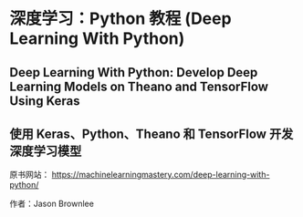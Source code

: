 # 深度学习：Python 教程 (Deep Learning With Python)

## Deep Learning With Python: Develop Deep Learning Models on Theano and TensorFlow Using Keras

## 使用 Keras、Python、Theano 和 TensorFlow 开发深度学习模型

原书网站： https://machinelearningmastery.com/deep-learning-with-python/

作者：Jason Brownlee
